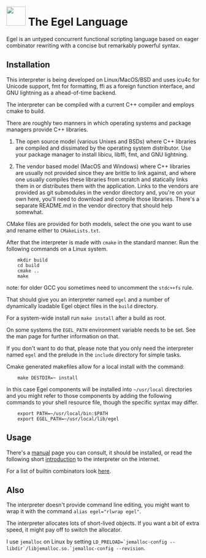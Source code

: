<img src="contrib/assets/egel-black-white.svg" height="50px"/>  The Egel Language
=================

Egel is an untyped concurrent functional scripting language based on eager
combinator rewriting with a concise but remarkably powerful syntax.

Installation
------------

This interpreter is being developed on Linux/MacOS/BSD and uses icu4c for 
Unicode support, fmt for formatting, ffi as a foreign function interface,
and GNU lightning as a ahead-of-time backend. 

The interpreter can be compiled with a current C++ compiler and employs
cmake to build.

There are roughly two manners in which operating systems and package
managers provide C++ libraries.

1. The open source model (various Unixes and BSDs) where C++ libraries are
   compiled and dissimated by the operating system distributor. Use your
   package manager to install libicu, libffi, fmt, and GNU lightning.

2. The vendor based model (MacOS and Windows) where C++ libraries are 
   usually not provided since they are brittle to link against, and where
   one usually compiles these libraries from scratch and statically links
   them in or distributes them with the application. 
   Links to the vendors are provided as git submodules in the
   vendor directory and, you're on your own here, you'll need to download
   and compile those libraries. There's a separate README.md in the vendor
   directory that should help somewhat.

CMake files are provided for both models, select the one you want to use
and rename either to `CMakeLists.txt`.

After that the interpreter is made with `cmake` in the standard manner. Run
the following commands on a Linux system.

```
    mkdir build
    cd build
    cmake ..
    make
```

note: for older GCC you sometimes need to uncomment the
`stdc++fs` rule.

That should give you an interpreter named `egel`
and a number of dynamically loadable Egel object files in the
`build` directory.

For a system-wide install run `make install` after a build
as root.

On some systems the `EGEL_PATH` environment variable needs to be set.
See the man page for further information on that.

If you don't want to do that, please note that you only need the interpreter
named `egel` and the prelude in the `include` directory for simple tasks.

Cmake generated makefiles allow for a local install with the command:

```
    make DESTDIR=~ install
```

In this case Egel components will be installed into `~/usr/local` directories
and you might refer to those components by adding the following commands
to your shell resource file, though the specific syntax may differ.

```
    export PATH=~/usr/local/bin:$PATH
    export EGEL_PATH=~/usr/local/lib/egel
```

Usage
-----

There's a [manual](https://egel-lang.github.io/egel.1.html) page you can
consult, it should be installed, or read the following short 
[introduction](http://egel.readthedocs.io/) to the interpreter on
the internet.

For a list of builtin combinators look 
[here](https://github.com/egel-lang/egel-gen/blob/main/combs.md).

Also
----

The interpreter doesn't provide command line editing, you might
want to wrap it with the command `alias egel="rlwrap egel"`.

The interpreter allocates lots of short-lived objects. If you want
a bit of extra speed, it might pay off to switch the allocator.

I use `jemalloc` on Linux by setting
``LD_PRELOAD=`jemalloc-config --libdir`/libjemalloc.so.`jemalloc-config --revision``.

